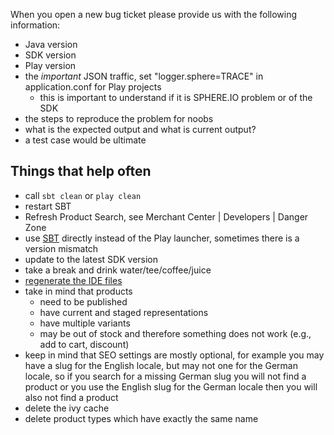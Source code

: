 When you open a new bug ticket please provide us with the following information:

* Java version
* SDK version
* Play version
* the *important* JSON traffic, set "logger.sphere=TRACE" in application.conf for Play projects
     * this is important to understand if it is SPHERE.IO problem or of the SDK
* the steps to reproduce the problem for noobs
* what is the expected output and what is current output?
* a test case would be ultimate


## Things that help often

* call `sbt clean` or `play clean`
* restart SBT
* Refresh Product Search, see Merchant Center | Developers | Danger Zone
* use [SBT](http://www.scala-sbt.org) directly instead of the Play launcher, sometimes there is a version mismatch
* update to the latest SDK version
* take a break and drink water/tee/coffee/juice
* [regenerate the IDE files](https://www.playframework.com/documentation/2.2.x/IDE)
* take in mind that products 
    * need to be published
    * have current and staged representations
    * have multiple variants
    * may be out of stock and therefore something does not work (e.g., add to cart, discount)
* keep in mind that SEO settings are mostly optional, for example you may have a slug for the English locale, but may not one for the German locale, so if you search for a missing German slug you will not find a product or you use the English slug for the German locale then you will also not find a product
* delete the ivy cache
* delete product types which have exactly the same name
